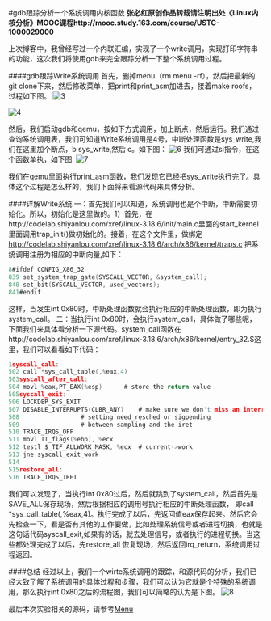#gdb跟踪分析一个系统调用内核函数
**张必红原创作品转载请注明出处《Linux内核分析》MOOC课程http://mooc.study.163.com/course/USTC-1000029000**

上次博客中，我曾经写过一个内联汇编，实现了一个write调用，实现打印字符串的功能，这次我们将使用gdb来完全跟踪分析一下整个系统调用过程。

####gdb跟踪Write系统调用
首先，删掉menu（rm menu -rf），然后把最新的git clone下来，然后修改菜单，把print和print_asm加进去，接着make roofs，过程如下图。
![3](https://github.com/zbh24/LinuxCourseBlog/blob/master/gdb/3.png)

![4](https://github.com/zbh24/LinuxCourseBlog/blob/master/gdb/4.png)

然后，我们启动gdb和qemu，按如下方式调用，加上断点，然后运行。我们通过查询系统调用表，我们可知道Write系统调用是4号，中断处理函数是sys_write,我们在这里加个断点，b sys_write,然后 c。如下图：
![6](https://github.com/zbh24/LinuxCourseBlog/blob/master/gdb/6.png)
我们可通过si指令，在这个函数单执，如下图:
![7](https://github.com/zbh24/LinuxCourseBlog/blob/master/gdb/7.png)

我们在qemu里面执行print_asm函数，我们发现它已经把sys_write执行完了。具体这个过程是怎么样的，我们下面将来看源代码来具体分析。

####详解Write系统
一：首先我们可以知道，系统调用也是个中断，中断需要初始化。所以，初始化是这里做的。1）首先，在http://codelab.shiyanlou.com/xref/linux-3.18.6/init/main.c里面的start_kernel里面调用trap_init()做初始化的。接着，在这个文件里，做绑定
http://codelab.shiyanlou.com/xref/linux-3.18.6/arch/x86/kernel/traps.c
把系统调用注册为相应的中断向量,如下：
``` C
8#ifdef CONFIG_X86_32
839	set_system_trap_gate(SYSCALL_VECTOR, &system_call);
840	set_bit(SYSCALL_VECTOR, used_vectors);
841#endif
```
这样，当发生int 0x80时，中断处理函数就会执行相应的中断处理函数，即为执行system_call。
二：当执行int 0x80时，会执行system_call，具体做了哪些呢，下面我们来具体看分析一下源代码。system_call函数在http://codelab.shiyanlou.com/xref/linux-3.18.6/arch/x86/kernel/entry_32.S这里，我们可以看看如下代码：
``` C
1syscall_call:
502	call *sys_call_table(,%eax,4)
503syscall_after_call:
504	movl %eax,PT_EAX(%esp)		# store the return value
505syscall_exit:
506	LOCKDEP_SYS_EXIT
507	DISABLE_INTERRUPTS(CLBR_ANY)	# make sure we don't miss an interrupt
508					# setting need_resched or sigpending
509					# between sampling and the iret
510	TRACE_IRQS_OFF
511	movl TI_flags(%ebp), %ecx
512	testl $_TIF_ALLWORK_MASK, %ecx	# current->work
513	jne syscall_exit_work
514
515restore_all:
516	TRACE_IRQS_IRET
```
我们可以发现了，当执行int 0x80过后，然后就跳到了system_call，然后首先是SAVE_ALL保存现场，然后根据相应的调用号执行相应的中断处理函数， 即call *sys_call_table(,%eax,4)。执行完成了以后，先返回值eax保存起来。然后它会先检查一下，看是否有其他的工作要做，比如处理系统信号或者进程切换，也就是这句话代码syscall_exit,如果有的话，就去处理信号，或者执行的进程切换。当这些都处理完成了以后，先restore_all 恢复现场，然后返回irq_return，系统调用过程返回。

####总结
经过以上，我们一个wirte系统调用的跟踪，和源代码的分析，我们已经大致了解了系统调用的具体过程和步骤，我们可以认为它就是个特殊的系统调用，那么执行int 0x80之后的流程图，我们可以简略的认为是下图。
![8](https://github.com/zbh24/LinuxCourseBlog/blob/master/gdb/8.png)

最后本次实验相关的源码，请参考[Menu](https://github.com/zbh24/LinuxCourseBlog/tree/master/menu)

